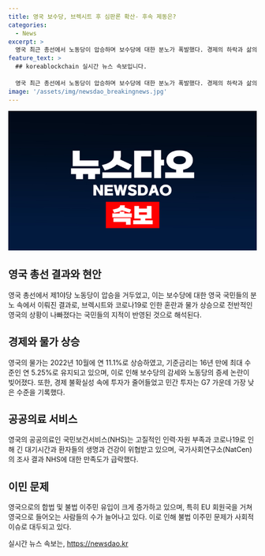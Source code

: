 ```yaml
---
title: 영국 보수당, 브렉시트 후 심판론 확산- 후속 제동은?
categories:
  - News
excerpt: >
  영국 최근 총선에서 노동당이 압승하며 보수당에 대한 분노가 폭발했다. 경제의 하락과 삶의 질 저하, 브렉시트 혼란, 코로나19와 물가 상승 등으로 영국인들의 불만이 커지고 있는 상황. 특히 NHS의 문제와 이민문제가 노동당 압승의 결정적 요인으로 작용했다. 보수당 리더의 감세 약속이 민심을 사로잡지 못하고 실패로 돌아섰다. 생계비용과 공공의료 등 여러 분야에서 영국의 현재 상황이 2010년보다 악화되었다는 응답자가 73%에 달하는 등 민심이 노동당에 이반했음을 보여준다.
feature_text: >
  ## koreablockchain 실시간 뉴스 속보입니다.

  영국 최근 총선에서 노동당이 압승하며 보수당에 대한 분노가 폭발했다. 경제의 하락과 삶의 질 저하, 브렉시트 혼란, 코로나19와 물가 상승 등으로 영국인들의 불만이 커지고 있는 상황. 특히 NHS의 문제와 이민문제가 노동당 압승의 결정적 요인으로 작용했다. 보수당 리더의 감세 약속이 민심을 사로잡지 못하고 실패로 돌아섰다. 생계비용과 공공의료 등 여러 분야에서 영국의 현재 상황이 2010년보다 악화되었다는 응답자가 73%에 달하는 등 민심이 노동당에 이반했음을 보여준다.
image: '/assets/img/newsdao_breakingnews.jpg'
---
```


<p><img src="/assets/img/newsdao_breakingnews.jpg" alt="koreablockchain 속보" /></p>

<h2 data-ke-size="size26">영국 총선 결과와 현안</h2>

<p data-ke-size="size16">영국 총선에서 제1야당 노동당이 압승을 거두었고, 이는 보수당에 대한 영국 국민들의 분노 속에서 이뤄진 결과로, 브렉시트와 코로나19로 인한 혼란과 물가 상승으로 전반적인 영국의 상황이 나빠졌다는 국민들의 지적이 반영된 것으로 해석된다.</p>

<h2 data-ke-size="size26">경제와 물가 상승</h2>

<p data-ke-size="size16">영국의 물가는 2022년 10월에 연 11.1%로 상승하였고, 기준금리는 16년 만에 최대 수준인 연 5.25%로 유지되고 있으며, 이로 인해 보수당의 감세와 노동당의 증세 논란이 빚어졌다. 또한, 경제 불확실성 속에 투자가 줄어들었고 민간 투자는 G7 가운데 가장 낮은 수준을 기록했다.</p>

<h2 data-ke-size="size26">공공의료 서비스</h2>

<p data-ke-size="size16">영국의 공공의료인 국민보건서비스(NHS)는 고질적인 인력·자원 부족과 코로나19로 인해 긴 대기시간과 환자들의 생명과 건강이 위협받고 있으며, 국가사회연구소(NatCen)의 조사 결과 NHS에 대한 만족도가 급락했다.</p>

<h2 data-ke-size="size26">이민 문제</h2>

<p data-ke-size="size16">영국으로의 합법 및 불법 이주민 유입이 크게 증가하고 있으며, 특히 EU 회원국을 거쳐 영국으로 들어오는 사람들의 수가 늘어나고 있다. 이로 인해 불법 이주민 문제가 사회적 이슈로 대두되고 있다.</p>
실시간 뉴스 속보는, <a href="https://newsdao.kr" rel="dofollow">https://newsdao.kr</a>


